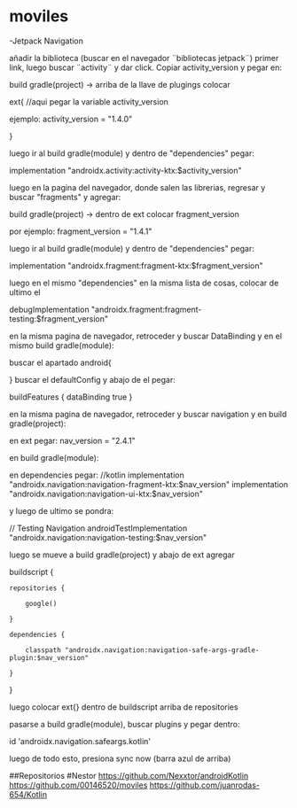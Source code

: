 # moviles
-Jetpack Navigation

añadir la biblioteca (buscar en el navegador ¨bibliotecas jetpack¨)
primer link, luego buscar ¨activity¨ y dar click. Copiar activity_version y pegar en:

build gradle(project) -> arriba de la llave de plugings colocar

ext{
//aqui pegar la variable activity_version

ejemplo:
activity_version = "1.4.0"

}

luego ir al build gradle(module) y dentro de "dependencies" pegar:

implementation "androidx.activity:activity-ktx:$activity_version"

luego en la pagina del navegador, donde salen las librerias, regresar y buscar "fragments" y agregar:

build gradle(project) -> dentro de ext colocar fragment_version

por ejemplo: fragment_version = "1.4.1"

luego ir al build gradle(module) y dentro de "dependencies" pegar:

implementation "androidx.fragment:fragment-ktx:$fragment_version"

luego en el mismo "dependencies" en la misma lista de cosas, colocar de ultimo el

 debugImplementation "androidx.fragment:fragment-testing:$fragment_version"
 
 en la misma pagina de navegador, retroceder y buscar DataBinding y en el mismo build gradle(module):
 
 buscar el apartado android{
 
 } buscar el defaultConfig y abajo de el pegar:
 
 buildFeatures {
        dataBinding true
    }

 en la misma pagina de navegador, retroceder y buscar navigation y en build gradle(project):
 
 en ext pegar: nav_version = "2.4.1"
 
 en build gradle(module):
 
 en dependencies pegar:
 //kotlin
 implementation "androidx.navigation:navigation-fragment-ktx:$nav_version"
  implementation "androidx.navigation:navigation-ui-ktx:$nav_version"
  
  y luego de ultimo se pondra:
  
  // Testing Navigation
  androidTestImplementation "androidx.navigation:navigation-testing:$nav_version"
  
  luego se mueve a build gradle(project) y abajo de ext agregar 
  
 buildscript {
 
    repositories {
    
        google()
        
    }
    
    dependencies {
        
        classpath "androidx.navigation:navigation-safe-args-gradle-plugin:$nav_version"
        
    }
    
}

luego colocar ext{} dentro de buildscript arriba de repositories
  
  pasarse a build gradle(module), buscar plugins y pegar dentro:
  
id 'androidx.navigation.safeargs.kotlin'

luego de todo esto, presiona sync now (barra azul de arriba)


##Repositorios
#Nestor 
https://github.com/Nexxtor/androidKotlin
https://github.com/00146520/moviles
https://github.com/juanrodas-654/Kotlin
